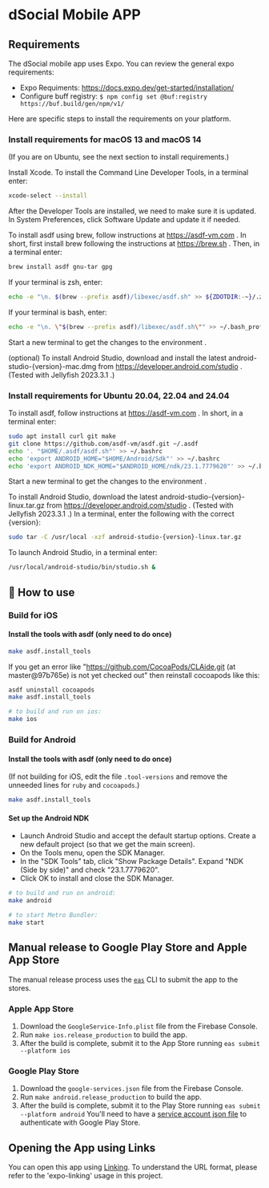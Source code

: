 # dSocial Mobile APP

## Requirements

The dSocial mobile app uses Expo. You can review the general expo requirements:

- Expo Requiments: <https://docs.expo.dev/get-started/installation/>
- Configure buff registry: `$ npm config set @buf:registry  https://buf.build/gen/npm/v1/`

Here are specific steps to install the requirements on your platform.

### Install requirements for macOS 13 and macOS 14

(If you are on Ubuntu, see the next section to install requirements.)

Install Xcode. To install the Command Line Developer Tools, in a terminal enter:

```sh
xcode-select --install
```

After the Developer Tools are installed, we need to make sure it is updated. In
System Preferences, click Software Update and update it if needed.

To install asdf using brew, follow instructions at <https://asdf-vm.com> . In short,
first install brew following the instructions at <https://brew.sh> . Then, in
a terminal enter:

```sh
brew install asdf gnu-tar gpg
```

If your terminal is zsh, enter:

```sh
echo -e "\n. $(brew --prefix asdf)/libexec/asdf.sh" >> ${ZDOTDIR:-~}/.zshrc
```

If your terminal is bash, enter:

```sh
echo -e "\n. \"$(brew --prefix asdf)/libexec/asdf.sh\"" >> ~/.bash_profile
```

Start a new terminal to get the changes to the environment .

(optional) To install Android Studio, download and install the latest
android-studio-{version}-mac.dmg from <https://developer.android.com/studio> .
(Tested with Jellyfish 2023.3.1 .)

### Install requirements for Ubuntu 20.04, 22.04 and 24.04

To install asdf, follow instructions at <https://asdf-vm.com> . In short, in
a terminal enter:

```sh
sudo apt install curl git make
git clone https://github.com/asdf-vm/asdf.git ~/.asdf
echo '. "$HOME/.asdf/asdf.sh"' >> ~/.bashrc
echo 'export ANDROID_HOME="$HOME/Android/Sdk"' >> ~/.bashrc
echo 'export ANDROID_NDK_HOME="$ANDROID_HOME/ndk/23.1.7779620"' >> ~/.bashrc
```

Start a new terminal to get the changes to the environment .

To install Android Studio, download the latest
android-studio-{version}-linux.tar.gz from
<https://developer.android.com/studio> . (Tested with Jellyfish 2023.3.1 .)
In a terminal, enter the following with the correct {version}:

```sh
sudo tar -C /usr/local -xzf android-studio-{version}-linux.tar.gz
```

To launch Android Studio, in a terminal enter:

```sh
/usr/local/android-studio/bin/studio.sh &
```

## 🚀 How to use

### Build for iOS

#### Install the tools with asdf (only need to do once)

```sh
make asdf.install_tools
```

If you get an error like "<https://github.com/CocoaPods/CLAide.git> (at master@97b765e) is not yet checked out" then reinstall cocoapods like this:

```sh
asdf uninstall cocoapods
make asdf.install_tools
```

```sh
# to build and run on ios:
make ios
```

### Build for Android

#### Install the tools with asdf (only need to do once)

(If not building for iOS, edit the file `.tool-versions` and remove the unneeded lines for `ruby` and `cocoapods`.)

```sh
make asdf.install_tools
```

#### Set up the Android NDK

- Launch Android Studio and accept the default startup options. Create a new
  default project (so that we get the main screen).
- On the Tools menu, open the SDK Manager.
- In the "SDK Tools" tab, click "Show Package Details". Expand
  "NDK (Side by side)" and check "23.1.7779620".
- Click OK to install and close the SDK Manager.

```sh
# to build and run on android:
make android

# to start Metro Bundler:
make start
```

## Manual release to Google Play Store and Apple App Store

The manual release process uses the [`eas`](https://docs.expo.dev/build/setup/#install-the-latest-eas-cli) CLI to submit the app to the stores.

### Apple App Store

1. Download the `GoogleService-Info.plist` file from the Firebase Console.
2. Run `make ios.release_production` to build the app.
3. After the build is complete, submit it to the App Store running `eas submit --platform ios`

### Google Play Store

1. Download the `google-services.json` file from the Firebase Console.
2. Run `make android.release_production` to build the app.
3. After the build is complete, submit it to the Play Store running `eas submit --platform android`
   You'll need to have a [service account json file](https://developers.google.com/android/management/service-account) to authenticate with Google Play Store.

## Opening the App using Links

You can open this app using [Linking](https://docs.expo.dev/guides/linking/).
To understand the URL format, please refer to the 'expo-linking' usage in this project.

